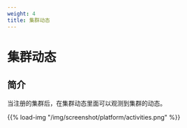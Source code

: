 ```yaml
---
weight: 4
title: 集群动态
---
```


# 集群动态

## 简介

当注册的集群后，在集群动态里面可以观测到集群的动态。

{{% load-img "/img/screenshot/platform/activities.png" %}}
